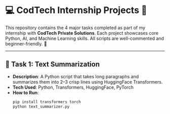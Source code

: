 # 💻 CodTech Internship Projects 🚀

This repository contains the 4 major tasks completed as part of my internship with **CodTech Private Solutions**. Each project showcases core Python, AI, and Machine Learning skills. All scripts are well-commented and beginner-friendly. 💖

---

## 📌 Task 1: Text Summarization
- **Description**: A Python script that takes long paragraphs and summarizes them into 2–3 crisp lines using HuggingFace Transformers.
- **Tech Used**: Python, Transformers, HuggingFace, PyTorch
- **How to Run**:
  ```bash
  pip install transformers torch
  python text_summarizer.py
